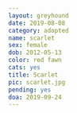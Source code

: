 ```yaml
---
layout: greyhound
date: 2019-08-08
category: adopted
name: scarlet
sex: female
dob: 2012-05-13
color: red fawn
cats: yes
title: Scarlet
pic: scarlet.jpg
pending: yes
doa: 2019-09-24
---
```


